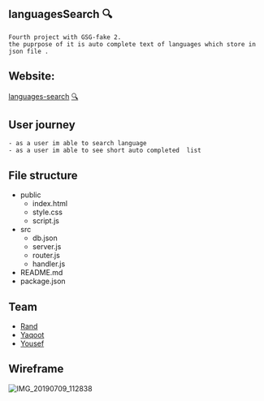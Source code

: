 ## languagesSearch :mag:

    Fourth project with GSG-fake 2.
    the puprpose of it is auto complete text of languages which store in json file .

## Website:
[languages-search](https://language-search.herokuapp.com)
[:mag:](https://language-search.herokuapp.com)

## User journey

    - as a user im able to search language
    - as a user im able to see short auto completed  list
  
## File structure
- public
  - index.html
  - style.css
  - script.js
- src
  - db.json
  - server.js
  - router.js
  - handler.js
- README.md
- package.json

## Team

   - [Rand](https://github.com/RandInaim)
   - [Yaqoot](https://github.com/yaqootturman)
   - [Yousef](https://github.com/YousefQwasmeh)
## Wireframe

 ![IMG_20190709_112838](https://user-images.githubusercontent.com/27896127/60872184-ee399780-a23c-11e9-9d12-d79c725667f6.jpg)

